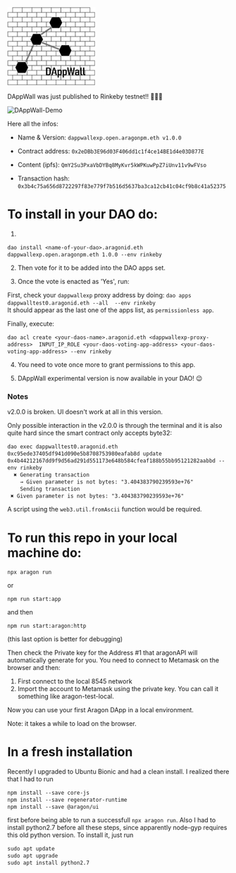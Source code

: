 <img src="./app/assets/DAppWall.png" alt="DAppWall" width="200"/>

DAppWall was just published to Rinkeby testnet!! 🎉🎉🎉


![DAppWall-Demo](./app/assets/DAppWallDemo.gif)




Here all the infos:

- Name & Version: `dappwallexp.open.aragonpm.eth v1.0.0` 
- Contract address: `0x2eDBb3E96d03F406dd1c1f4ce14BE1d4e03D877E` 
- Content (ipfs): `QmY2Su3PxaVbDYBq8MyKvr5kWPKuwPpZ7iUnv11v9wFVso` 

- Transaction hash: `0x3b4c75a656d8722297f83e779f7b516d5637ba3ca12cb41c04cf9b8c41a52375`

# To install in your DAO do:

1. 
```
dao install <name-of-your-dao>.aragonid.eth dappwallexp.open.aragonpm.eth 1.0.0 --env rinkeby
```

2. Then vote for it to be added into the DAO apps set.

3. Once the vote is enacted as 'Yes', run:

First, check your `dappwallexp` proxy address by doing:
`dao apps dappwalltest0.aragonid.eth --all  --env rinkeby`
<br>
It should appear as the last one of the apps list, as `permissionless app`.

Finally, execute:
```
dao acl create <your-daos-name>.aragonid.eth <dappwallexp-proxy-address>  INPUT_IP_ROLE <your-daos-voting-app-address> <your-daos-voting-app-address> --env rinkeby
```

4. You need to vote once more to grant permissions to this app.

5. DAppWall experimental version is now available in your DAO! 😉


### Notes

v2.0.0 is broken. UI doesn't work at all in this version.

Only possible interaction in the v2.0.0 is through the terminal and it is also quite hard since the smart contract only accepts byte32:

```
dao exec dappwalltest0.aragonid.eth 0xc95ede37405df941d090e5b8708753980eafab8d update 0x4b44212167dd9f9d56ad291d551173e648b584cfeaf188b55bb95121282aabbd --env rinkeby
  ✖ Generating transaction
    → Given parameter is not bytes: "3.404383790239593e+76"
    Sending transaction
 ✖ Given parameter is not bytes: "3.404383790239593e+76"
```

A script using the `web3.util.fromAscii` function would be required.

# To run this repo in your local machine do:
```
npx aragon run
```
or
```
npm run start:app
```
and then 
```
npm run start:aragon:http
```
(this last option is better for debugging)


Then check the Private key for the Address #1 that aragonAPI will automatically generate for you. You need to connect to Metamask on the browser and then:
1. First connect to the local 8545 network
2. Import the account to Metamask using the private key. You can call it something like aragon-test-local.

Now you can use your first Aragon DApp in a local environment.

Note: it takes a while to load on the browser.

# In a fresh installation

Recently I upgraded to Ubuntu Bionic and had a clean install. I realized there that I had to run

```
npm install --save core-js
npm install --save regenerator-runtime 
npm install --save @aragon/ui
```

first before being able to run a successfull `npx aragon run`.
Also I had to install python2.7 before all these steps, since apparently node-gyp requires this old python version. To install it, just run 
```
sudo apt update
sudo apt upgrade
sudo apt install python2.7
```
